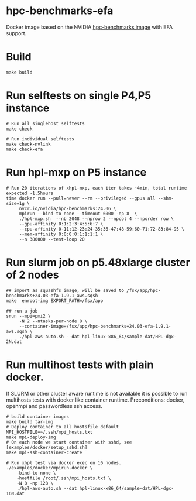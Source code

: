 # hpc-benchmarks-efa
Docker image based on the NVIDIA [hpc-benchmarks image](https://catalog.ngc.nvidia.com/orgs/nvidia/containers/hpc-benchmarks) with EFA support.

# Build
```
make build
```
# Run selftests on single P4,P5 instance
```
# Run all singlehost selftests
make check

# Run individual selftests
make check-nvlink
make check-efa

```
# Run hpl-mxp on P5 instance
```
# Run 20 iterations of xhpl-mxp, each iter takes ~4min, total runtime expected ~1.5hours
time docker run --pull=never --rm --privileged --gpus all --shm-size=1g \
     nvcr.io/nvidia/hpc-benchmarks:24.06 \
     mpirun --bind-to none --timeout 6000 -np 8  \
     ./hpl-mxp.sh  --nb 2048 --nprow 2 --npcol 4 --nporder row \
     --gpu-affinity 0:1:2:3:4:5:6:7 \
     --cpu-affinity 0-11:12-23:24-35:36-47:48-59:60-71:72-83:84-95 \
     --mem-affinity 0:0:0:0:1:1:1:1 \
     --n 380000 --test-loop 20
```
# Run slurm job on p5.48xlarge cluster of 2 nodes
```
## import as squashfs image, will be saved to /fsx/app/hpc-benchmarks+24.03-efa-1.9.1-aws.sqsh
make  enroot-img EXPORT_PATH=/fsx/app

## run a job
srun --mpi=pmi2 \
     -N 2 --ntasks-per-node 8 \
     --container-image=/fsx/app/hpc-benchmarks+24.03-efa-1.9.1-aws.sqsh \
     ./hpl-aws-auto.sh --dat hpl-linux-x86_64/sample-dat/HPL-dgx-2N.dat
```


# Run multihost tests with plain docker.
If SLURM or other cluster aware runtime is not available it is possible to run multihosts tests with docker like container runtime.
Preconditions: docker, openmpi and passwordless ssh access.

```
# build container images
make build tar-img
# Deploy container to all hostsfile default MPI_HOSTFILE=~/.ssh/mpi_hosts.txt
make mpi-deploy-img
# On each node we start container with sshd, see [examples/docker/setup_sshd.sh]
make mpi-ssh-container-create

# Run xhpl test via docker exec on 16 nodes.
./examples/docker/mpirun.docker \
	-bind-to none \
	-hostfile /root/.ssh/mpi_hosts.txt \
	-N 8 -np 128 \
	./hpl-aws-auto.sh --dat hpl-linux-x86_64/sample-dat/HPL-dgx-16N.dat
```